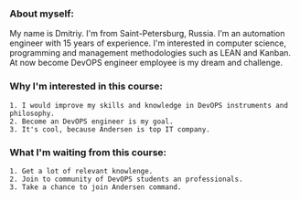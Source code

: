 ### About myself:

My name is Dmitriy. I'm from Saint-Petersburg, Russia. I’m an automation engineer with 15 years of experience. I'm interested in computer science,
programming and management methodologies such as LEAN and Kanban.
At now become DevOPS engineer employee is my dream and challenge. 

### Why I'm interested in this course:

```
1. I would improve my skills and knowledge in DevOPS instruments and philosophy. 
2. Become an DevOPS engineer is my goal.
3. It's cool, because Andersen is top IT company.                                                               
```

### What I'm waiting from this course:

```
1. Get a lot of relevant knowlenge.
2. Join to community of DevOPS students an professionals.
3. Take a chance to join Andersen command.
```

